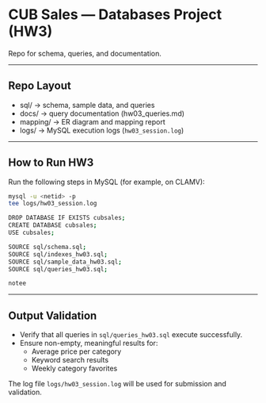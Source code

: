 # CUB Sales — Databases Project (HW3)

Repo for schema, queries, and documentation.

---

## Repo Layout
- sql/ → schema, sample data, and queries  
- docs/ → query documentation (hw03_queries.md)  
- mapping/ → ER diagram and mapping report  
- logs/ → MySQL execution logs (`hw03_session.log`)

---

## How to Run HW3

Run the following steps in MySQL (for example, on CLAMV):

```bash
mysql -u <netid> -p
tee logs/hw03_session.log

DROP DATABASE IF EXISTS cubsales;
CREATE DATABASE cubsales;
USE cubsales;

SOURCE sql/schema.sql;
SOURCE sql/indexes_hw03.sql;
SOURCE sql/sample_data_hw03.sql;
SOURCE sql/queries_hw03.sql;

notee
```

---

## Output Validation
- Verify that all queries in `sql/queries_hw03.sql` execute successfully.  
- Ensure non-empty, meaningful results for:
  - Average price per category  
  - Keyword search results  
  - Weekly category favorites  

The log file `logs/hw03_session.log` will be used for submission and validation.
